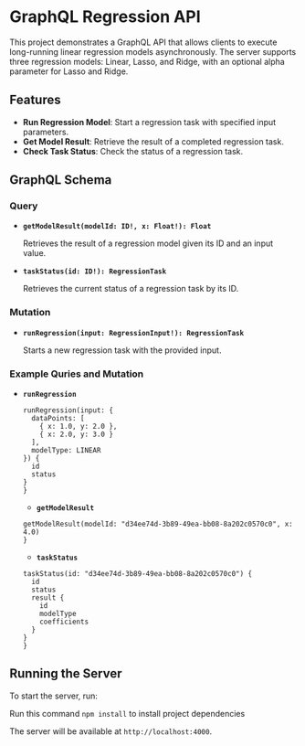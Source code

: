 # GraphQL Regression API

This project demonstrates a GraphQL API that allows clients to execute long-running linear regression models asynchronously. The server supports three regression models: Linear, Lasso, and Ridge, with an optional alpha parameter for Lasso and Ridge.

## Features

- **Run Regression Model**: Start a regression task with specified input parameters.
- **Get Model Result**: Retrieve the result of a completed regression task.
- **Check Task Status**: Check the status of a regression task.

## GraphQL Schema

### Query

- **`getModelResult(modelId: ID!, x: Float!): Float`**

  Retrieves the result of a regression model given its ID and an input value.

- **`taskStatus(id: ID!): RegressionTask`**

  Retrieves the current status of a regression task by its ID.

### Mutation

- **`runRegression(input: RegressionInput!): RegressionTask`**

  Starts a new regression task with the provided input.

### Example Quries and Mutation

- **`runRegression`**

  ```mutation {
  runRegression(input: {
    dataPoints: [
      { x: 1.0, y: 2.0 },
      { x: 2.0, y: 3.0 }
    ],
    modelType: LINEAR
  }) {
    id
    status
  }
  }
  ```

  - **`getModelResult`**

  ```query {
  getModelResult(modelId: "d34ee74d-3b89-49ea-bb08-8a202c0570c0", x: 4.0)
  }
  ```

  - **`taskStatus`**

  ```query {
  taskStatus(id: "d34ee74d-3b89-49ea-bb08-8a202c0570c0") {
    id
    status
    result {
      id
      modelType
      coefficients
    }
  }
  }
  ```

## Running the Server

To start the server, run:

Run this command `npm install` to install project dependencies

The server will be available at `http://localhost:4000`.
